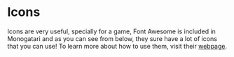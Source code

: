 # Icons

Icons are very useful, specially for a game, Font Awesome is included in Monogatari and as you can see from below, they sure have a lot of icons that you can use! To learn more about how to use them, visit their [webpage](http://fortawesome.github.io/Font-Awesome/).

